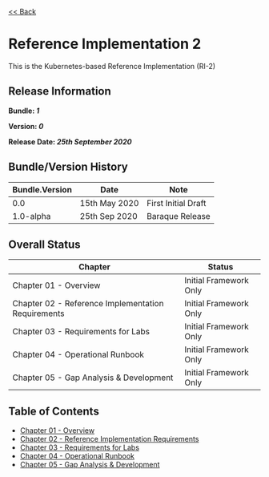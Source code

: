 [<< Back](../)

# Reference Implementation 2

This is the Kubernetes-based Reference Implementation (RI-2)

## Release Information
**Bundle: _1_**

**Version: _0_**

**Release Date: _25th September 2020_**

## Bundle/Version History

| Bundle.Version    | Date          | Note
| ---               | ---           | ---                   |
| 0.0               | 15th May 2020 | First Initial Draft   |
| 1.0-alpha         | 25th Sep 2020 | Baraque Release       |


## Overall Status

| Chapter | Status |
| --- | --- |
| Chapter 01 - Overview                                         | Initial Framework Only |
| Chapter 02 - Reference Implementation Requirements            | Initial Framework Only |
| Chapter 03 - Requirements for Labs                            | Initial Framework Only |
| Chapter 04 - Operational Runbook                              | Initial Framework Only |
| Chapter 05 - Gap Analysis & Development                       | Initial Framework Only |


## Table of Contents
* [Chapter 01 - Overview](chapters/chapter01.md)
* [Chapter 02 - Reference Implementation Requirements](chapters/chapter02.md)
* [Chapter 03 - Requirements for Labs](chapters/chapter03.md)
* [Chapter 04 - Operational Runbook](chapters/chapter04.md)
* [Chapter 05 - Gap Analysis & Development](chapters/chapter05.md)
